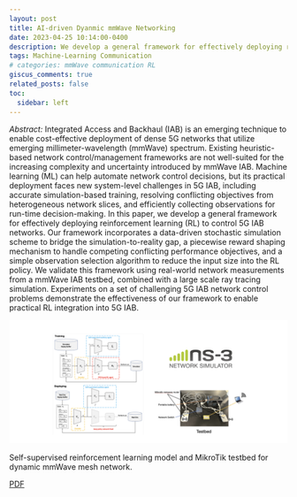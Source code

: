 ```yaml
---
layout: post
title: AI-driven Dyanmic mmWave Networking
date: 2023-04-25 10:14:00-0400
description: We develop a general framework for effectively deploying reinforcement learning (RL) to control 5G mmWave IAB networks.
tags: Machine-Learning Communication
# categories: mmWave communication RL
giscus_comments: true
related_posts: false
toc:
  sidebar: left
---
```


_Abstract:_ Integrated Access and Backhaul (IAB) is an emerging technique to enable cost-effective deployment of dense 
5G networks that utilize emerging millimeter-wavelength (mmWave) spectrum. Existing heuristic-based network 
control/management frameworks are not well-suited for the increasing complexity and uncertainty introduced by mmWave 
IAB. Machine learning (ML) can help automate network control decisions, but its practical deployment faces new 
system-level challenges in 5G IAB, including accurate simulation-based training, resolving conflicting objectives from 
heterogeneous network slices, and efficiently collecting observations for run-time decision-making. In this paper, we 
develop a general framework for effectively deploying reinforcement learning (RL) to control 5G IAB networks. Our 
framework incorporates a data-driven stochastic simulation scheme to bridge the simulation-to-reality gap, a piecewise 
reward shaping mechanism to handle competing conflicting performance objectives, and a simple observation selection 
algorithm to reduce the input size into the RL policy. We validate this framework using real-world network measurements 
from a mmWave IAB testbed, combined with a large scale ray tracing simulation. Experiments on a set of challenging 5G 
IAB network control problems demonstrate the effectiveness of our framework to enable practical RL integration into 5G IAB.

![mmwavemesh.png](https://github.com/warrenzha/warrenzha.github.io/blob/master/assets/img/posts/mmwavemesh.png)
<div class="caption">
    Self-supervised reinforcement learning model and MikroTik testbed for dynamic mmWave mesh network.
</div>

[PDF](https://warrenzha.github.io/assets/pdf/AIdriven_Dynamic_MillimeterWave_Mesh.pdf)
